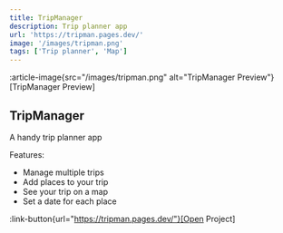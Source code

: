```yaml
---
title: TripManager
description: Trip planner app
url: 'https://tripman.pages.dev/'
image: '/images/tripman.png'
tags: ['Trip planner', 'Map']
---
```


:article-image{src="/images/tripman.png" alt="TripManager Preview"}[TripManager Preview]

## TripManager

A handy trip planner app

Features:

- Manage multiple trips
- Add places to your trip
- See your trip on a map
- Set a date for each place

:link-button{url="https://tripman.pages.dev/"}[Open Project]
